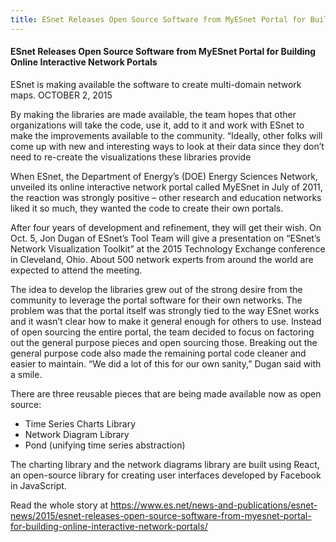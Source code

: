 ```yaml
---
title: ESnet Releases Open Source Software from MyESnet Portal for Building Online Interactive Network Portals 
---
```

#### ESnet Releases Open Source Software from MyESnet Portal for Building Online Interactive Network Portals 

ESnet is making available the software to create multi-domain network maps.
OCTOBER 2, 2015
<!-- more -->

By making the libraries are made available, the team hopes that other organizations will take the code, use it, 
add to it and work with ESnet to make the improvements available to the community. “Ideally, other folks will 
come up with new and interesting ways to look at their data since they don’t need to re-create the visualizations 
these libraries provide

When ESnet, the Department of Energy’s (DOE) Energy Sciences Network, unveiled its online interactive network 
portal called MyESnet in July of 2011, the reaction was strongly positive – other research and education networks 
liked it so much, they wanted the code to create their own portals.

After four years of development and refinement, they will get their wish. On Oct. 5, Jon Dugan of ESnet’s Tool Team 
will give a presentation on “ESnet’s Network Visualization Toolkit” at the 2015 Technology Exchange conference 
in Cleveland, Ohio. About 500 network experts from around the world are expected to attend the meeting.

The idea to develop the libraries grew out of the strong desire from the community to leverage the portal 
software for their own networks. The problem was that the portal itself was strongly tied to the way ESnet
works and it wasn’t clear how to make it general enough for others to use. Instead of open sourcing the entire
 portal, the team decided to focus on factoring out the general purpose pieces and open sourcing those. 
 Breaking out the general purpose code also made the remaining portal code cleaner and easier to maintain. 
 “We did a lot of this for our own sanity,” Dugan said with a smile.

There are three reusable pieces that are being made available now as open source:
* Time Series Charts Library
* Network Diagram Library
* Pond (unifying time series abstraction)

The charting library and the network diagrams library are built using React, an open-source library for 
creating user interfaces developed by Facebook in JavaScript.

Read the whole story at <https://www.es.net/news-and-publications/esnet-news/2015/esnet-releases-open-source-software-from-myesnet-portal-for-building-online-interactive-network-portals/>
